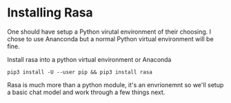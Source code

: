 # Installing Rasa

One should have setup a Python virutal environment of their choosing. I chose to use Ananconda but a normal Python virtual environment will be fine. 

Install rasa into a python virtual environment or Anaconda


```.shell
pip3 install -U --user pip && pip3 install rasa
```

Rasa is much more than a python module, it's an envrionemnt so we'll setup a basic chat model and work through a few things next.


